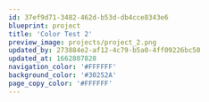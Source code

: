 ```yaml
---
id: 37ef9d71-3482-462d-b53d-db4cce8343e6
blueprint: project
title: 'Color Test 2'
preview_image: projects/project_2.png
updated_by: 273884e2-af12-4c79-b5a0-4ff09226bc50
updated_at: 1662807828
navigation_color: '#FFFFFF'
background_color: '#30252A'
page_copy_color: '#FFFFFF'
---
```

